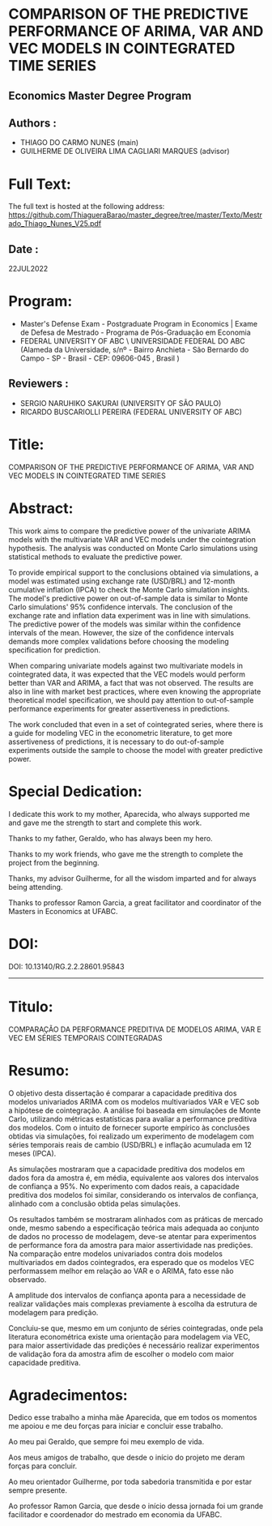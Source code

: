 # COMPARISON OF THE PREDICTIVE PERFORMANCE OF ARIMA, VAR AND VEC MODELS IN COINTEGRATED TIME SERIES 
## Economics Master Degree Program

## Authors : 
- THIAGO DO CARMO NUNES (main)
- GUILHERME DE OLIVEIRA LIMA CAGLIARI MARQUES (advisor)

# Full Text: 

The full text is hosted at the following address: https://github.com/ThiagueraBarao/master_degree/tree/master/Texto/Mestrado_Thiago_Nunes_V25.pdf


## Date : 
22JUL2022

# Program:
- Master's Defense Exam - Postgraduate Program in Economics  | Exame de Defesa de Mestrado - Programa de Pós-Graduação em Economia
- FEDERAL UNIVERSITY OF ABC \ UNIVERSIDADE FEDERAL DO ABC (Alameda da Universidade, s/nº - Bairro Anchieta - São Bernardo do Campo - SP - Brasil - CEP: 09606-045 , Brasil )

## Reviewers : 
- SERGIO NARUHIKO SAKURAI (UNIVERSITY OF SÃO PAULO)
- RICARDO BUSCARIOLLI PEREIRA (FEDERAL UNIVERSITY OF ABC)


# Title: 
COMPARISON OF THE PREDICTIVE PERFORMANCE OF ARIMA, VAR AND VEC MODELS IN COINTEGRATED TIME SERIES

# Abstract:

This work aims to compare the predictive power of the univariate ARIMA models with the multivariate VAR and VEC models under the cointegration hypothesis. The analysis was conducted on Monte Carlo simulations using statistical methods to evaluate the predictive power. 

To provide empirical support to the conclusions obtained via simulations, a model was estimated using exchange rate (USD/BRL) and 12-month cumulative inflation (IPCA) to check the Monte Carlo simulation insights. The model's predictive power on out-of-sample data is similar to Monte Carlo simulations' 95% confidence intervals. The conclusion of the exchange rate and inflation data experiment was in line with simulations. The predictive power of the models was similar within the confidence intervals of the mean. However, the size of the confidence intervals demands more complex validations before choosing the modeling specification for prediction. 

When comparing univariate models against two multivariate models in cointegrated data, it was expected that the VEC models would perform better than VAR and ARIMA, a fact that was not observed. The results are also in line with market best practices, where even knowing the appropriate theoretical model specification, we should pay attention to out-of-sample performance experiments for greater assertiveness in predictions. 

The work concluded that even in a set of cointegrated series, where there is a guide for modeling VEC in the econometric literature, to get more assertiveness of predictions, it is necessary to do out-of-sample experiments outside the sample to choose the model with greater predictive power.


# Special Dedication:

I dedicate this work to my mother, Aparecida, who always supported me and gave me the strength to start and complete this work.

Thanks to my father, Geraldo, who has always been my hero.

Thanks to my work friends, who gave me the strength to complete the project from the beginning.

Thanks, my advisor Guilherme, for all the wisdom imparted and for always being attending.

Thanks to professor Ramon Garcia, a great facilitator and coordinator of the Masters in Economics at UFABC.

# DOI:
DOI: 10.13140/RG.2.2.28601.95843

---

# Titulo: 
COMPARAÇÃO DA PERFORMANCE PREDITIVA DE MODELOS ARIMA, VAR E VEC EM SÉRIES TEMPORAIS COINTEGRADAS

# Resumo: 

O objetivo desta dissertação é comparar a capacidade preditiva dos modelos univariados ARIMA com os modelos multivariados VAR e VEC sob a hipótese de cointegração. A análise foi baseada em simulações de Monte Carlo, utilizando métricas estatísticas para avaliar a performance preditiva dos modelos. 
Com o intuito de fornecer suporte empírico às conclusões obtidas via simulações, foi realizado um experimento de modelagem com séries temporais reais de cambio (USD/BRL) e inflação acumulada em 12 meses (IPCA).

As simulações mostraram que a capacidade preditiva dos modelos em dados fora da amostra é, em média, equivalente aos valores dos intervalos de confiança a 95%. No experimento com dados reais, a capacidade preditiva dos modelos foi similar, considerando os intervalos de confiança, alinhado com a conclusão obtida pelas simulações. 

Os resultados também se mostraram alinhados com as práticas de mercado onde, mesmo sabendo a especificação teórica mais adequada ao conjunto de dados no processo de modelagem, deve-se atentar para experimentos de performance fora da amostra para maior assertividade nas predições. 
Na comparação entre modelos univariados contra dois modelos multivariados em dados cointegrados, era esperado que os modelos VEC performassem melhor em relação ao VAR e o ARIMA, fato esse não observado. 

A amplitude dos intervalos de confiança aponta para a necessidade de realizar validações mais complexas previamente à escolha da estrutura de modelagem para predição. 

Concluiu-se que, mesmo em um conjunto de séries cointegradas, onde pela literatura econométrica existe uma orientação para modelagem via VEC, para maior assertividade das predições é necessário realizar experimentos de validação fora da amostra afim de escolher o modelo com maior capacidade preditiva.

# Agradecimentos: 

Dedico esse trabalho a minha mãe Aparecida, que em todos os momentos me apoiou e me deu forças para iniciar e concluir esse trabalho.

Ao meu pai Geraldo, que sempre foi meu exemplo de vida. 

Aos meus amigos de trabalho, que desde o início do projeto me deram forças para concluir. 

Ao meu orientador Guilherme, por toda sabedoria transmitida e por estar sempre presente. 

Ao professor Ramon Garcia, que desde o início dessa jornada foi um grande facilitador e coordenador do mestrado em economia da UFABC.
